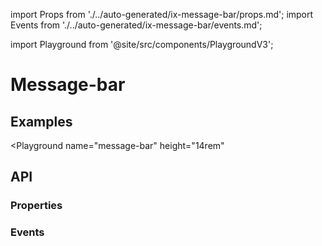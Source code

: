 import Props from './../auto-generated/ix-message-bar/props.md';
import Events from './../auto-generated/ix-message-bar/events.md';

import Playground from '@site/src/components/PlaygroundV3';

# Message-bar

## Examples

<Playground
  name="message-bar" 
  height="14rem"
  >
</Playground>

## API

### Properties

<Props />

### Events

<Events />
